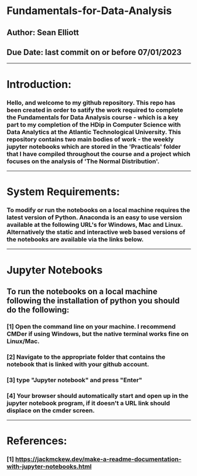 # Fundamentals-for-Data-Analysis
## Author: Sean Elliott
## Due Date: last commit on or before 07/01/2023
----

# Introduction:

### Hello, and welcome to my github repository. This repo has been created in order to satify the work required to complete the Fundamentals for Data Analysis course - which is a key part to my completion of the HDip in Computer Science with Data Analytics at the Atlantic Technological University. This repository contains two main bodies of work - the weekly jupyter notebooks which are stored in the 'Practicals' folder that I have compiled throughout the course and a project which focuses on the analysis of 'The Normal Distribution'.

----

# System Requirements:

### To modify or run the notebooks on a local machine requires the latest version of Python. Anaconda is an easy to use version available at the following URL's for Windows, Mac and Linux. Alternatively the static and interactive web based versions of the notebooks are available via the links below.

----

# Jupyter Notebooks

## To run the notebooks on a local machine following the installation of python you should do the following:

### [1] Open the command line on your machine. I recommend CMDer if using Windows, but the native terminal works fine on Linux/Mac.

### [2] Navigate to the appropriate folder that contains the notebook that is linked with your github account.

### [3] type "Jupyter notebook" and press "Enter"

### [4] Your browser should automatically start and open up in the jupyter notebook program, if it doesn't a URL link should displace on the cmder screen. 

----

# References:

### [1] https://jackmckew.dev/make-a-readme-documentation-with-jupyter-notebooks.html